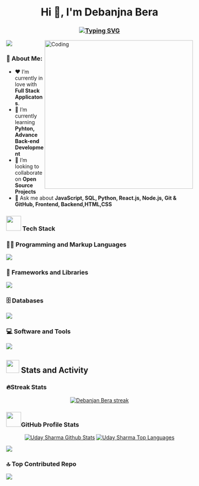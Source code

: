 <h1 align="center">Hi 👋, I'm Debanjna Bera</h1>
<h3 align="center"><a href=""><img src="https://readme-typing-svg.demolab.com?font=Fira+Code&size=25&pause=1000&color=19FFD6&center=true&vCenter=true&width=700&lines=A+passionate+Software+developer+from+India" alt="Typing SVG" /></a></h3>
<img align="right" alt="Coding" width="400px" src="https://cdn.dribbble.com/users/14373931/screenshots/20229892/media/2916c362ae81f1f7fafbbe12f59cd8dc.gif">


[![](https://visitcount.itsvg.in/api?id=debanjan-bera&label=Profile%20Views&color=6&icon=6&pretty=false)](https://visitcount.itsvg.in)

### 💫 About Me:
- ❤️ I’m currently in love with <b>Full Stack Applicatons</b>.
- 🌱 I’m currently learning **Pyhton, Advance Back-end Development**
- 👯 I’m looking to collaborate on **Open Source Projects**
- 💬 Ask me about **JavaScript, SQL, Python, React.js, Node.js, Git & GitHub, Frontend, Backend,HTML,CSS**
  
<p><h3><img src="https://user-images.githubusercontent.com/74038190/212284087-bbe7e430-757e-4901-90bf-4cd2ce3e1852.gif" width="40"> Tech Stack</h3></p>
 <h3>👨‍💻 Programming and Markup Languages</h3>
<p align="left">
  <a href="https://skillicons.dev">
    <img src="https://skillicons.dev/icons?i=js,c,py,html,css" />
  </a>
</p>
<h3>🧰 Frameworks and Libraries</h3>
<p align="left">
  <a href="https://skillicons.dev">
    <img src="https://skillicons.dev/icons?i=react,vite,tailwind,nodejs" />
  </a>
</p>
<h3 align="left">🗄️ Databases</h3>
<p align="left">
  <a href="https://skillicons.dev">
    <img src="https://skillicons.dev/icons?i=mysql" />
  </a>
</p>
<h3 align="left">💻 Software and Tools</h3>
<p align="left">
  <a href="https://skillicons.dev">
    <img src="https://skillicons.dev/icons?i=git,github,vscode" />
  </a>
</p>

<summary><h2><img src="https://github.com/user-attachments/assets/b0f0a235-563d-41f2-95e9-0ebfb8e4ecbd" width = 35px height = 35px></a> Stats and Activity</h2></summary>


<h3>🔥Streak Stats</h2>
<p align="center">
  
<a href="https://https://github.com/debanjan-bera/github-readme-streak-stats">
        <img title="🔥 Get streak stats for your profile at git.io/streak-stats" alt="Debanjan Bera streak" src="https://github-readme-streak-stats.herokuapp.com/?user=debanjan-bera&theme=radical&hide_border=true&stroke=0000&background=060A0CD0"/>
    </a>
</p>
<h3> <img src="https://user-images.githubusercontent.com/74038190/212284087-bbe7e430-757e-4901-90bf-4cd2ce3e1852.gif" width="40">GitHub Profile Stats</h3>
<p align="center">
<a href="https://github.com/debanjan-bera/github-readme-stats"><img alt="Uday Sharma Github Stats" src="https://github-readme-stats.vercel.app/api?username=debanjan-bera&show_icons=true&count_private=true&theme=react&hide_border=true&bg_color=0D1117" /></a>
  <a href="https://github.com/debanjan-bera/github-readme-stats"><img alt="Uday Sharma Top Languages" src="https://github-readme-stats.vercel.app/api/top-langs/?username=debanjan-bera&langs_count=8&count_private=true&layout=compact&theme=react&hide_border=true&bg_color=0D1117" /></a>
  
[![](https://github-readme-activity-graph.vercel.app/graph?username=debanjan-bera&theme=github-compact&area_color=0a5b00&area=true)](https://github.com/debanjan-bera/github-readme-activity-graph)

</p>


### 🔝 Top Contributed Repo
<p align="center">

 ![](https://github-contributor-stats.vercel.app/api?username=debanjan-bera&limit=5&theme=react&hide_border=false&bg_color=0D1117&combine_all_yearly_contributions=true)

</p>

<!-- Proudly created with GPRM ( https://gprm.itsvg.in ) -->
